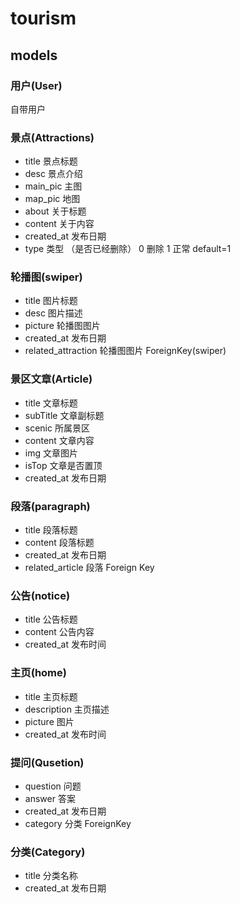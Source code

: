 # tourism

## models

### 用户(User)

自带用户



### 景点(Attractions)

- title 景点标题
- desc 景点介绍
- main_pic 主图
- map_pic 地图
- about 关于标题 
- content 关于内容 
- created_at 发布日期
- type 类型 （是否已经删除） 0 删除 1 正常 default=1



### 轮播图(swiper)

- title 图片标题
- desc 图片描述
- picture 轮播图图片
- created_at 发布日期
- related_attraction 轮播图图片  ForeignKey(swiper)



### 景区文章(Article)

- title 文章标题
- subTitle 文章副标题
- scenic 所属景区
- content 文章内容
- img 文章图片
- isTop 文章是否置顶
- created_at 发布日期

### 段落(paragraph)

- title 段落标题
- content 段落标题
- created_at 发布日期
- related_article 段落 Foreign Key



### 公告(notice)

- title 公告标题
- content 公告内容
- created_at 发布时间



### 主页(home)

- title 主页标题
- description 主页描述
- picture 图片
- created_at 发布时间



### 提问(Qusetion)

- question 问题
- answer 答案
- created_at 发布日期
- category 分类 ForeignKey



### 分类(Category)

- title 分类名称
- created_at 发布日期







 





